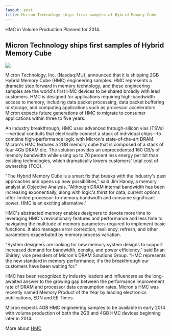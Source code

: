 ```yaml
---
layout: post
title: Micron Technology ships first samples of Hybrid Memory Cube
---
```


HMC in Volume Production Planned for 2014.


## Micron Technology ships first samples of Hybrid Memory Cube

![](http://www.micron.com/~/media/Images/Content%20Images/content_image_hmc_layers_w_labels.jpg)

Micron Technology, Inc. (Nasdaq:MU), announced that it is shipping 2GB Hybrid Memory Cube (HMC) engineering samples. HMC represents a dramatic step forward in memory technology, and these engineering samples are the world's first HMC devices to be shared broadly with lead customers. HMC is designed for applications requiring high-bandwidth access to memory, including data packet processing, data packet buffering or storage, and computing applications such as processor accelerators. Micron expects future generations of HMC to migrate to consumer applications within three to five years.

An industry breakthrough, HMC uses advanced through-silicon vias (TSVs)—vertical conduits that electrically connect a stack of individual chips—to combine high-performance logic with Micron's state-of-the-art DRAM. Micron's HMC features a 2GB memory cube that is composed of a stack of four 4Gb DRAM die. The solution provides an unprecedented 160 GB/s of memory bandwidth while using up to 70 percent less energy per bit than existing technologies, which dramatically lowers customers' total cost of ownership (TCO).

"The Hybrid Memory Cube is a smart fix that breaks with the industry's past approaches and opens up new possibilities," said Jim Handy, a memory analyst at Objective Analysis. "Although DRAM internal bandwidth has been increasing exponentially, along with logic's thirst for data, current options offer limited processor-to-memory bandwidth and consume significant power. HMC is an exciting alternative."

HMC's abstracted memory enables designers to devote more time to leveraging HMC's revolutionary features and performance and less time to navigating the multitude of memory parameters required to implement basic functions. It also manages error correction, resiliency, refresh, and other parameters exacerbated by memory process variation.

"System designers are looking for new memory system designs to support increased demand for bandwidth, density, and power efficiency," said Brian Shirley, vice president of Micron's DRAM Solutions Group. "HMC represents the new standard in memory performance; it's the breakthrough our customers have been waiting for."

HMC has been recognized by industry leaders and influencers as the long-awaited answer to the growing gap between the performance improvement rate of DRAM and processor data consumption rates. Micron's HMC was recently named Memory Product of the Year by leading electronics publications, EDN and EE Times.

Micron expects 4GB HMC engineering samples to be available in early 2014 with volume production of both the 2GB and 4GB HMC devices beginning later in 2014.

More about [HMC](http://www.micron.com/products/hybrid-memory-cube)